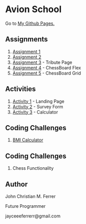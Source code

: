 # Avion School
<p>Go to <a href="https://buuloooy0318.github.io/batch5-activities/">My Github Pages.</a></p>

## Assignments

<ol>
  <li><a href="https://buuloooy0318.github.io/batch5-activities/HTML_CSS/Assignment-1/index.html">Assignment 1</a></li>
  <li><a href="https://buuloooy0318.github.io/batch5-activities/HTML_CSS/Assignment-2/index.html">Assignment 2</a></li>
  <li><a href="https://buuloooy0318.github.io/batch5-activities/HTML_CSS/Assignment-3%20TributePage/index.html">Assignment 3</a> - Tribute Page</li>
  <li><a href="https://buuloooy0318.github.io/batch5-activities/HTML_CSS/Assignment-4%20ChessBoardFlex/chess.html">Assignment 4</a> - ChessBoard Flex</li>
  <li><a href="https://buuloooy0318.github.io/batch5-activities/HTML_CSS/Assignment-5-ChessBoardGrid/chessgrid.html">Assignment 5</a> - ChessBoard Grid</li>
</ol>

## Activities

<ol>
  <li><a href="https://buuloooy0318.github.io/batch5-activities/HTML_CSS_ACTIVITIES/Activity-2%20Survey%20Form/Activity-1%20Landing%20Page/landpage.html">Activity 1</a> - Landing Page</li>
  <li><a href="https://buuloooy0318.github.io/batch5-activities/HTML_CSS_ACTIVITIES/Activity-2%20Survey%20Form/surveyform.html">Activity 2</a> - Survey Form</li>
  <li><a href="https://buuloooy0318.github.io/batch5-activities/HTML_CSS_ACTIVITIES/Activity-2%20Survey%20Form/Activity-3%20Calculator/calculator.html">Activity 3</a> - Calculator</li>
</ol>

## Coding Challenges

<ol>
  <li><a href="https://jsfiddle.net/Buuloooy0318/0wfy76mj/3/">BMI Calculator</a></li>
</ol>

## Coding Challenges

<ol>
  <li><a href="#"></a>Chess Functionality</li>
</ol>

## Author
<p>John Christian M. Ferrer</p>
<p>Future Programmer</p>
<p>jayceeeferrerr@gmail.com</p>
